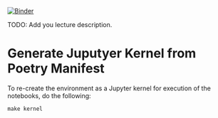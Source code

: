 [![Binder](https://mybinder.org/badge_logo.svg)](https://mybinder.org/v2/gh/MartinSchobben/pangeo-workflow-examples/main)

TODO: Add you lecture description. 

# Generate Juputyer Kernel from Poetry Manifest

To re-create the environment as a Jupyter kernel for execution of the notebooks, do the following:

```
make kernel
```